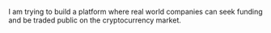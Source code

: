 I am trying to build a platform where real world companies can seek funding and be traded public on the cryptocurrency market.
